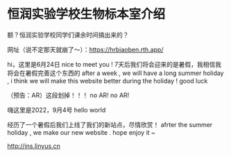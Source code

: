 # 恒润实验学校生物标本室介绍
额？恒润实验学校同学们课余时间搞出来的？


网址（说不定那天就崩了～）：https://hrbiaoben.rth.app/

hi，这里是6月24日
nice to meet you !
7天后我们将会迎来的是暑假，我相信我将会在暑假完善这个东西的
after a week , we will have a long summer holiday , i think we will make this website better during the holiday ! good luck

（预告：AR）这段划掉！！！
no AR! no AR!




嗨这里是2022，9月4号
hello world

经历了一个暑假后我们上线了我们的新站点，尽情欣赏！
afrter the summer holiday , we make our new website . hope enjoy it ~

http://ins.linyus.cn
